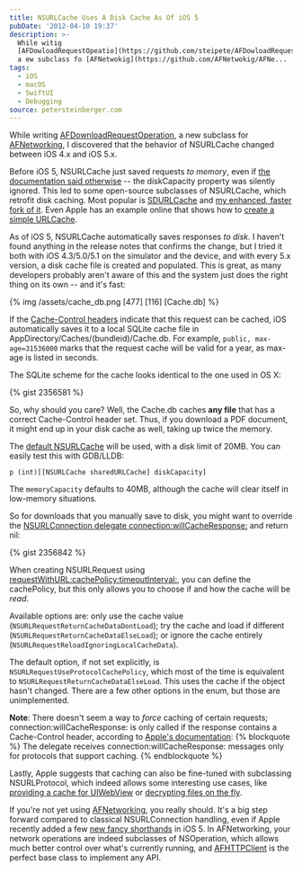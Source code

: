 ```yaml
---
title: NSURLCache Uses A Disk Cache As Of iOS 5
pubDate: '2012-04-10 19:37'
description: >-
  While witig 
  [AFDowloadRequestOpeatio](https://github.com/steipete/AFDowloadRequestOpeatio),
  a ew subclass fo [AFNetwokig](https://github.com/AFNetwokig/AFNe...
tags:
  - iOS
  - macOS
  - SwiftUI
  - Debugging
source: petersteinberger.com
---
```


While writing  [AFDownloadRequestOperation](https://github.com/steipete/AFDownloadRequestOperation), a new subclass for [AFNetworking](https://github.com/AFNetworking/AFNetworking), I discovered that the behavior of NSURLCache changed between iOS 4.x and iOS 5.x.

Before iOS 5, NSURLCache just saved requests *to memory*, even if [the documentation said otherwise](https://developer.apple.com/library/ios/#documentation/Cocoa/Reference/Foundation/Classes/NSURLCache_Class/Reference/Reference.html) -- the diskCapacity property was silently ignored. This led to some open-source subclasses of NSURLCache, which retrofit disk caching. Most popular is [SDURLCache](https://github.com/rs/SDURLCache) and [my enhanced, faster fork of it](https://github.com/steipete/SDURLCache). Even Apple has an example online that shows how to [create a simple URLCache](https://developer.apple.com/library/ios/#samplecode/URLCache/Introduction/Intro.html).

As of iOS 5, NSURLCache automatically saves responses *to disk*. I haven't found anything in the release notes that confirms the change, but I tried it both with iOS 4.3/5.0/5.1 on the simulator and the device, and with every 5.x version, a disk cache file is created and populated. This is great, as many developers probably aren't aware of this and the system just does the right thing on its own -- and it's fast:

{% img /assets/cache_db.png [477] [116] [Cache.db] %}

If the [Cache-Control headers](http://condor.depaul.edu/dmumaugh/readings/handouts/SE435/HTTP/node24.html) indicate that this request can be cached, iOS automatically saves it to a local SQLite cache file in AppDirectory/Caches/(bundleid)/Cache.db. For example, ```public, max-age=31536000``` marks that the request cache will be valid for a year, as max-age is listed in seconds.

The SQLite scheme for the cache looks identical to the one used in OS X:

{% gist 2356581 %}

So, why should you care? Well, the Cache.db caches **any file** that has a correct Cache-Control header set. Thus, if you download a PDF document, it might end up in your disk cache as well, taking up twice the memory.

The [default NSURLCache](https://developer.apple.com/library/ios/#documentation/Cocoa/Reference/Foundation/Classes/NSURLCache_Class/Reference/Reference.html) will be used, with a disk limit of 20MB. You can easily test this with GDB/LLDB:
```
p (int)[[NSURLCache sharedURLCache] diskCapacity]
```
The ```memoryCapacity``` defaults to 40MB, although the cache will clear itself in low-memory situations.

So for downloads that you manually save to disk, you might want to override the [NSURLConnection delegate connection:willCacheResponse:](https://developer.apple.com/library/mac/#documentation/Cocoa/Conceptual/URLLoadingSystem/Concepts/URLOverview.html#//apple_ref/doc/uid/20001834-155585-BCIBICDJ) and return nil:

{% gist 2356842 %}

When creating NSURLRequest using [requestWithURL:cachePolicy:timeoutInterval:](https://developer.apple.com/library/mac/#documentation/Cocoa/Reference/Foundation/Classes/NSURLRequest_Class/Reference/Reference.html), you can define the cachePolicy, but this only allows you to choose if and how the cache will be *read*.

Available options are: only use the cache value (```NSURLRequestReturnCacheDataDontLoad```); try the cache and load if different (```NSURLRequestReturnCacheDataElseLoad```); or ignore the cache entirely (```NSURLRequestReloadIgnoringLocalCacheData```).

The default option, if not set explicitly, is ```NSURLRequestUseProtocolCachePolicy```, which most of the time is equivalent to ```NSURLRequestReturnCacheDataElseLoad```. This uses the cache if the object hasn't changed. There are a few other options in the enum, but those are unimplemented.

**Note**: There doesn't seem a way to *force* caching of certain requests; connection:willCacheResponse: is only called if the response contains a Cache-Control header, according to [Apple's documentation](https://developer.apple.com/library/ios/documentation/Cocoa/Conceptual/URLLoadingSystem/Tasks/UsingNSURLConnection.html#//apple_ref/doc/uid/20001836-169425):
{% blockquote %}
The delegate receives connection:willCacheResponse: messages only for protocols that support caching.
{% endblockquote %}

Lastly, Apple suggests that caching can also be fine-tuned with subclassing NSURLProtocol, which indeed allows some interesting use cases, like [providing a cache for UIWebView](http://robnapier.net/blog/offline-uiwebview-nsurlprotocol-588) or [decrypting files on the fly](http://aptogo.co.uk/2010/07/protecting-resources/).






If you're not yet using [AFNetworking](https://github.com/AFNetworking/AFNetworking), you really should. It's a big step forward compared to classical NSURLConnection handling, even if Apple recently added a few [new fancy shorthands](https://developer.apple.com/library/mac/#documentation/Cocoa/Reference/Foundation/Classes/nsurlconnection_Class/Reference/Reference.html) in iOS 5. In AFNetworking, your network operations are indeed subclasses of NSOperation, which allows much better control over what's currently running, and [AFHTTPClient](http://afnetworking.org/Documentation/Classes/AFHTTPClient.html) is the perfect base class to implement any API.
